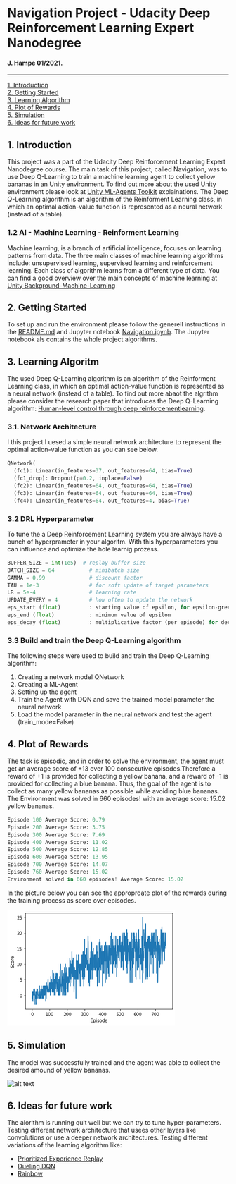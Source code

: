 # Navigation Project - Udacity Deep Reinforcement Learning Expert Nanodegree
#### J. Hampe 01/2021.
---

[1. Introduction](#intro)  
[2. Getting Started](#start)  
[3. Learning Algorithm](#algo)  
[4. Plot of Rewards](#plot)  
[5. Simulation](#sim)  
[6. Ideas for future work](#future)  

[//]: # (Image References)
[image1]: ./pictures/score_episode.png "Score over Episode"
[image2]: https://user-images.githubusercontent.com/10624937/42135619-d90f2f28-7d12-11e8-8823-82b970a54d7e.gif "Trained Agent"

<a name="intro"></a>
## 1. Introduction
This project was a part of the Udacity Deep Reinforcement Learning Expert Nanodegree course. The main task of this project, called Navigation, was to use Deep Q-Learning to train a machine learning agent to collect yellow bananas in an Unity environment. To find out more about the used Unity environment please look at [Unity ML-Agents Toolkit](https://github.com/Unity-Technologies/ml-agents) explainations. The Deep Q-Learning algorithm is an algorithm of the Reinforment Learning class, in  which an optimal action-value function is represented as a neural network (instead of a table).

### 1.2 AI - Machine Learning - Reinforment Learning
Machine learning, is a branch of artificial intelligence, focuses on learning patterns from data. The three main classes of machine learning algorithms include: unsupervised learning, supervised learning and reinforcement learning. Each class of algorithm learns from a different type of data. You can find a good overview over the main concepts of machine learning at [Unity Background-Machine-Learning](https://github.com/Unity-Technologies/ml-agents/blob/master/docs/Background-Machine-Learning.md)

<a name="start"></a>
## 2. Getting Started
To set up and run the environment please follow the generell instructions in the [README.md](./README.md) and Jupyter notebook [Navigation.ipynb](./Navigation.ipynb). The Jupyter notebook als contains the whole project algorithms.

<a name="algo"></a>
## 3. Learning Algoritm
The used Deep Q-Learning algorithm is an algorithm of the Reinforment Learning class, in  which an optimal action-value function is represented as a neural network (instead of a table). To find out more abaot the algrithm please consider the research paper that introduces the Deep Q-Learning algorithm: [Human-level control through deep reinforcementlearning](https://storage.googleapis.com/deepmind-media/dqn/DQNNaturePaper.pdf).

### 3.1. Network Architecture
I this project I uesed a simple neural network architecture to represent the optimal action-value function as you can see below.

```python
QNetwork(
  (fc1): Linear(in_features=37, out_features=64, bias=True)
  (fc1_drop): Dropout(p=0.2, inplace=False)
  (fc2): Linear(in_features=64, out_features=64, bias=True)
  (fc3): Linear(in_features=64, out_features=64, bias=True)
  (fc4): Linear(in_features=64, out_features=4, bias=True)
```
### 3.2 DRL Hyperparameter
To tune the a Deep Reinforcement Learning system you are always have a bunch of hyperprameter in your algoritm. With this hyperparameters you can influence and optimize the hole learnig prozess.

```python
BUFFER_SIZE = int(1e5)	# replay buffer size
BATCH_SIZE = 64           # minibatch size
GAMMA = 0.99              # discount factor
TAU = 1e-3                # for soft update of target parameters
LR = 5e-4                 # learning rate
UPDATE_EVERY = 4          # how often to update the network
eps_start (float)         : starting value of epsilon, for epsilon-greedy action selection
eps_end (float)           : minimum value of epsilon
eps_decay (float)         : multiplicative factor (per episode) for decreasing epsilon
```
### 3.3 Build and train the Deep Q-Learning algorithm
The following steps were used to build and train the Deep Q-Learning algorithm:

1. Creating a network model QNetwork
2. Creating a ML-Agent
3. Setting up the agent
4. Train the Agent with DQN and save the trained model parameter the neural network
5. Load the model parameter in the neural network and test the agent (train_mode=False)

<a name="plot"></a>
## 4. Plot of Rewards
The task is episodic, and in order to solve the environment, the agent must get an average score of +13 over 100 consecutive episodes.Therefore a reward of +1 is provided for collecting a yellow banana, and a reward of -1 is provided for collecting a blue banana.  Thus, the goal of the agent is to collect as many yellow bananas as possible while avoiding blue bananas. The Environment was solved in 660 episodes!	with an average score: 15.02 yellow bananas.
```python
Episode 100	Average Score: 0.79
Episode 200	Average Score: 3.75
Episode 300	Average Score: 7.69
Episode 400	Average Score: 11.02
Episode 500	Average Score: 12.85
Episode 600	Average Score: 13.95
Episode 700	Average Score: 14.07
Episode 760	Average Score: 15.02
Environment solved in 660 episodes!	Average Score: 15.02
```
In the picture below you can see the approproate plot of the rewards during the training process as score over episodes.

![alt text][image1]  

## 5. Simulation<a name="sim"></a>
The model was successfully trained and the agent was able to collect the desired amound of yellow bananas.

![alt text][image2]  

<a name="future"></a>
## 6. Ideas for future work
The alorithm is running quit well but we can try to tune hyper-parameters.
Testing different network architecture that usees other layers like convolutions or use a deeper network architectures.
Testing different variations of the learning algorithm like:
- [Prioritized Experience Replay](https://arxiv.org/abs/1511.05952)
- [Dueling DQN](https://arxiv.org/abs/1511.06581)
- [Rainbow](https://arxiv.org/abs/1710.02298)

